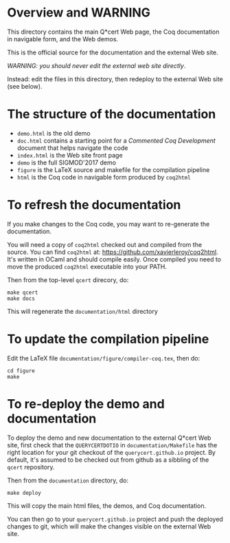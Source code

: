 # Overview and WARNING

This directory contains the main Q*cert Web page, the Coq
documentation in navigable form, and the Web demos.

This is the official source for the documentation and the external Web
site.

*WARNING: you should never edit the external web site directly*.

Instead: edit the files in this directory, then redeploy to the
external Web site (see below).

# The structure of the documentation

- `demo.html` is the old demo
- `doc.html` contains a starting point for a _Commented Coq Development_ document that helps navigate the code
- `index.html` is the Web site front page
- `demo` is the full SIGMOD'2017 demo
- `figure` is the LaTeX source and makefile for the compilation pipeline
- `html` is the Coq code in navigable form produced by `coq2html`

# To refresh the documentation

If you make changes to the Coq code, you may want to re-generate the
documentation.

You will need a copy of `coq2html` checked out and compiled from the
source. You can find `coq2html` at:
https://github.com/xavierleroy/coq2html. It's written in OCaml and
should compile easily. Once compiled you need to move the produced
`coq2html` executable into your PATH.

Then from the top-level `qcert` direcory, do:

```
make qcert
make docs
```

This will regenerate the `documentation/html` directory

# To update the compilation pipeline

Edit the LaTeX file `documentation/figure/compiler-coq.tex`, then do:

```
cd figure
make
```

# To re-deploy the demo and documentation

To deploy the demo and new documentation to the external Q*cert Web
site, first check that the `QUERYCERTDOTIO` in `documentation/Makefile` has the
right location for your git checkout of the `querycert.github.io`
project. By default, it's assumed to be checked out from github as a
sibbling of the `qcert` repository.

Then from the `documentation` directory, do:
```
make deploy
```

This will copy the main html files, the demos, and Coq documentation.

You can then go to your `querycert.github.io` project and push the
deployed changes to git, which will make the changes visible on the
external Web site.

